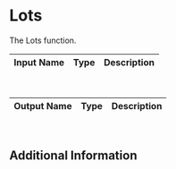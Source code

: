 

# Lots

The Lots function.

|Input Name|Type|Description|
|---|---|---|


<br>

|Output Name|Type|Description|
|---|---|---|


<br>

## Additional Information